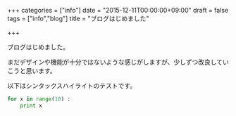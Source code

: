 +++
categories = ["info"]
date = "2015-12-11T00:00:00+09:00"
draft = false
tags = ["info","blog"]
title = "ブログはじめました"

+++

ブログはじめました。

<!--more-->

まだデザインや機能が十分ではないような感じがしますが、少しずつ改良していこうと思います。

以下はシンタックスハイライトのテストです。

```python
for x in range(10) :
	print x
```
